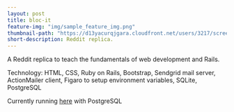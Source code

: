 ```yaml
---
layout: post
title: bloc-it
feature-img: "img/sample_feature_img.png"
thumbnail-path: "https://d13yacurqjgara.cloudfront.net/users/3217/screenshots/2030966/blocjams_1x.png"
short-description: Reddit replica. 
---
```

A Reddit replica to teach the fundamentals of web development and Rails. 

Technology:  HTML, CSS, Ruby on Rails, Bootstrap, Sendgrid mail server, ActionMailer client, Figaro to setup environment variables, SQLite, PostgreSQL

Currently running [here](https://minh-blocit.herokuapp.com/) with PostgreSQL
